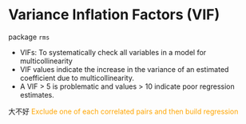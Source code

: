 # Variance Inflation Factors (VIF)

package `rms`

* VIFs: To systematically check all variables in a model for multicollinearity
* VIF values indicate the increase in the variance of an estimated coefficient due to multicollinearity.
* A VIF > 5 is problematic and values > 10 indicate poor regression estimates.

大不好
<font color='orange'>Exclude one of each correlated pairs and then build regression</font>